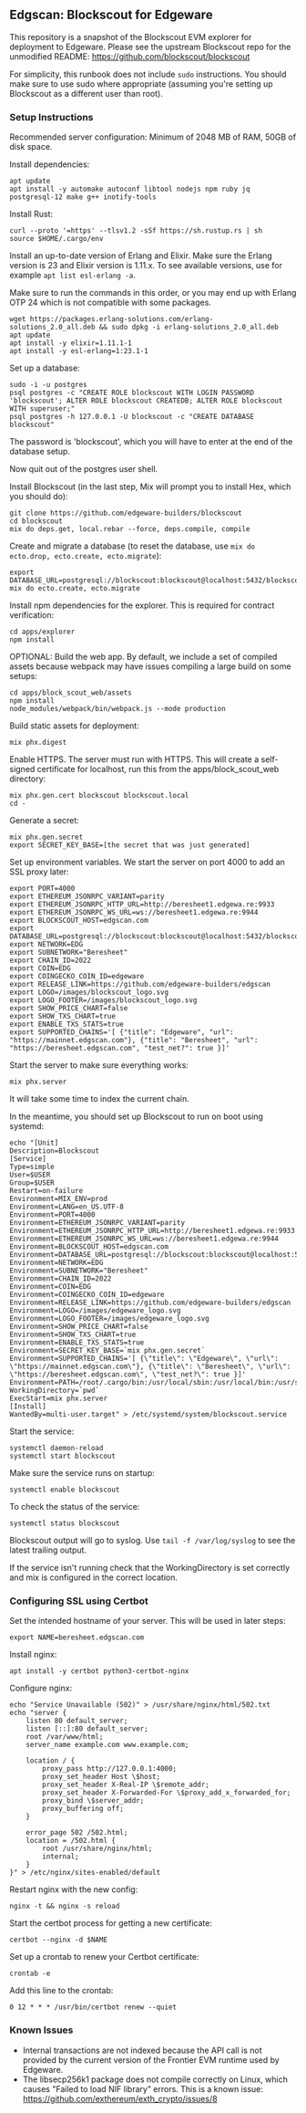 ## Edgscan: Blockscout for Edgeware

This repository is a snapshot of the Blockscout EVM explorer for
deployment to Edgeware. Please see the upstream Blockscout repo
for the unmodified README: https://github.com/blockscout/blockscout

For simplicity, this runbook does not include `sudo` instructions.
You should make sure to use sudo where appropriate (assuming you're
setting up Blockscout as a different user than root).

### Setup Instructions

Recommended server configuration: Minimum of 2048 MB of RAM, 50GB of disk space.

Install dependencies:
```
apt update
apt install -y automake autoconf libtool nodejs npm ruby jq postgresql-12 make g++ inotify-tools
```

Install Rust:
```
curl --proto '=https' --tlsv1.2 -sSf https://sh.rustup.rs | sh
source $HOME/.cargo/env
```

Install an up-to-date version of Erlang and Elixir. Make sure the Erlang version is 23 and Elixir version is 1.11.x. To see available versions, use for example `apt list esl-erlang -a`.

Make sure to run the commands in this order, or you may end up with Erlang OTP 24 which is not compatible with some packages.
```
wget https://packages.erlang-solutions.com/erlang-solutions_2.0_all.deb && sudo dpkg -i erlang-solutions_2.0_all.deb
apt update
apt install -y elixir=1.11.1-1
apt install -y esl-erlang=1:23.1-1
```

Set up a database:
```
sudo -i -u postgres
psql postgres -c "CREATE ROLE blockscout WITH LOGIN PASSWORD 'blockscout'; ALTER ROLE blockscout CREATEDB; ALTER ROLE blockscout WITH superuser;"
psql postgres -h 127.0.0.1 -U blockscout -c "CREATE DATABASE blockscout"
```

The password is 'blockscout', which you will have to enter at the end of the database setup.

Now quit out of the postgres user shell.

Install Blockscout (in the last step, Mix will prompt you to install Hex, which you should do):
```
git clone https://github.com/edgeware-builders/blockscout
cd blockscout
mix do deps.get, local.rebar --force, deps.compile, compile
```

Create and migrate a database (to reset the database, use `mix do ecto.drop, ecto.create, ecto.migrate`):
```
export DATABASE_URL=postgresql://blockscout:blockscout@localhost:5432/blockscout
mix do ecto.create, ecto.migrate
```

Install npm dependencies for the explorer. This is required for contract verification:
```
cd apps/explorer
npm install
```

OPTIONAL: Build the web app. By default, we include a set of compiled assets because webpack may have issues compiling a large build on some setups:
```
cd apps/block_scout_web/assets
npm install
node_modules/webpack/bin/webpack.js --mode production
```

Build static assets for deployment:
```
mix phx.digest
```

Enable HTTPS. The server must run with HTTPS.
This will create a self-signed certificate for localhost, run this from the apps/block_scout_web directory:
```
mix phx.gen.cert blockscout blockscout.local
cd -
```

Generate a secret:
```
mix phx.gen.secret
export SECRET_KEY_BASE=[the secret that was just generated]
```

Set up environment variables. We start the server on port 4000 to add
an SSL proxy later:
```
export PORT=4000
export ETHEREUM_JSONRPC_VARIANT=parity
export ETHEREUM_JSONRPC_HTTP_URL=http://beresheet1.edgewa.re:9933
export ETHEREUM_JSONRPC_WS_URL=ws://beresheet1.edgewa.re:9944
export BLOCKSCOUT_HOST=edgscan.com
export DATABASE_URL=postgresql://blockscout:blockscout@localhost:5432/blockscout
export NETWORK=EDG
export SUBNETWORK="Beresheet"
export CHAIN_ID=2022
export COIN=EDG
export COINGECKO_COIN_ID=edgeware
export RELEASE_LINK=https://github.com/edgeware-builders/edgscan
export LOGO=/images/blockscout_logo.svg
export LOGO_FOOTER=/images/blockscout_logo.svg
export SHOW_PRICE_CHART=false
export SHOW_TXS_CHART=true
export ENABLE_TXS_STATS=true
export SUPPORTED_CHAINS='[ {"title": "Edgeware", "url": "https://mainnet.edgscan.com"}, {"title": "Beresheet", "url": "https://beresheet.edgscan.com", "test_net?": true }]'
```

Start the server to make sure everything works:
```
mix phx.server
```

It will take some time to index the current chain.

In the meantime, you should set up Blockscout to run on boot using systemd:
```
echo "[Unit]
Description=Blockscout
[Service]
Type=simple
User=$USER
Group=$USER
Restart=on-failure
Environment=MIX_ENV=prod
Environment=LANG=en_US.UTF-8
Environment=PORT=4000
Environment=ETHEREUM_JSONRPC_VARIANT=parity
Environment=ETHEREUM_JSONRPC_HTTP_URL=http://beresheet1.edgewa.re:9933
Environment=ETHEREUM_JSONRPC_WS_URL=ws://beresheet1.edgewa.re:9944
Environment=BLOCKSCOUT_HOST=edgscan.com
Environment=DATABASE_URL=postgresql://blockscout:blockscout@localhost:5432/blockscout
Environment=NETWORK=EDG
Environment=SUBNETWORK="Beresheet"
Environment=CHAIN_ID=2022
Environment=COIN=EDG
Environment=COINGECKO_COIN_ID=edgeware
Environment=RELEASE_LINK=https://github.com/edgeware-builders/edgscan
Environment=LOGO=/images/edgeware_logo.svg
Environment=LOGO_FOOTER=/images/edgeware_logo.svg
Environment=SHOW_PRICE_CHART=false
Environment=SHOW_TXS_CHART=true
Environment=ENABLE_TXS_STATS=true
Environment=SECRET_KEY_BASE=`mix phx.gen.secret`
Environment=SUPPORTED_CHAINS='[ {\"title\": \"Edgeware\", \"url\": \"https://mainnet.edgscan.com\"}, {\"title\": \"Beresheet\", \"url\": \"https://beresheet.edgscan.com\", \"test_net?\": true }]'
Environment=PATH=/root/.cargo/bin:/usr/local/sbin:/usr/local/bin:/usr/sbin:/usr/bin:/sbin:/bin
WorkingDirectory=`pwd`
ExecStart=mix phx.server
[Install]
WantedBy=multi-user.target" > /etc/systemd/system/blockscout.service
```

Start the service:
```
systemctl daemon-reload
systemctl start blockscout
```

Make sure the service runs on startup:
```
systemctl enable blockscout
```

To check the status of the service:
```
systemctl status blockscout
```

Blockscout output will go to syslog. Use `tail -f /var/log/syslog` to
see the latest trailing output.

If the service isn't running check that the WorkingDirectory is set
correctly and mix is configured in the correct location.

### Configuring SSL using Certbot

Set the intended hostname of your server. This will be used in later steps:
```
export NAME=beresheet.edgscan.com
```

Install nginx:
```
apt install -y certbot python3-certbot-nginx
```

Configure nginx:
```
echo "Service Unavailable (502)" > /usr/share/nginx/html/502.txt
echo "server {
    listen 80 default_server;
    listen [::]:80 default_server;
    root /var/www/html;
    server_name example.com www.example.com;

    location / {
        proxy_pass http://127.0.0.1:4000;
        proxy_set_header Host \$host;
        proxy_set_header X-Real-IP \$remote_addr;
        proxy_set_header X-Forwarded-For \$proxy_add_x_forwarded_for;
        proxy_bind \$server_addr;
        proxy_buffering off;
    }

    error_page 502 /502.html;
    location = /502.html {
        root /usr/share/nginx/html;
        internal;
    }
}" > /etc/nginx/sites-enabled/default
```

Restart nginx with the new config:
```
nginx -t && nginx -s reload
```

Start the certbot process for getting a new certificate:
```
certbot --nginx -d $NAME
```

Set up a crontab to renew your Certbot certificate:
```
crontab -e
```

Add this line to the crontab:
```
0 12 * * * /usr/bin/certbot renew --quiet
```

### Known Issues

* Internal transactions are not indexed because the API call is not
  provided by the current version of the Frontier EVM runtime used
  by Edgeware.
* The libsecp256k1 package does not compile correctly on Linux, which
  causes "Failed to load NIF library" errors. This is a known issue:
  https://github.com/exthereum/exth_crypto/issues/8